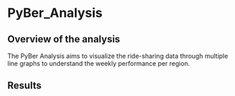# PyBer_Analysis

## Overview of the analysis

The PyBer Analysis aims to visualize the ride-sharing data through multiple line graphs to understand the weekly performance per region. 

## Results
